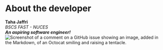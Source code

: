 # About the developer
**Taha Jaffri**\
*BSCS FAST - NUCES*\
***An aspiring software engineer!***
![Screenshot of a comment on a GitHub issue showing an image, added in
the Markdown, of an Octocat smiling and raising a
tentacle.](https://myoctocat.com/assets/images/base-octocat.svg)
